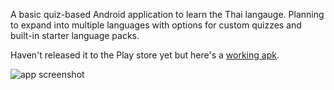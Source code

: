 A basic quiz-based Android application to learn the Thai langauge. Planning to expand into multiple languages with options for custom quizzes and built-in starter language packs.

Haven't released it to the Play store yet but here's a [working apk](https://chadsebranek.com/files/learn-thai-mai-mobile.apk).

![app screenshot](https://chadsebranek.com/files/thai-app-screenshot.png)
